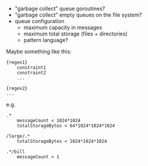 - "garbage collect" queue goroutines?
- "garbage collect" empty queues on the file system?
- queue configuration
    - maximum capacity in messages
    - maximum total storage (files + directories)
    - pattern language?

Maybe something like this:

    {regex1}
        constraint1
        constraint2
        ...

    {regex2}
    ...

e.g.

    .*
        messageCount < 1024*1024
        totalStorageBytes < 64*1024*1024*1024

    /large/.*
        totalStorageBytes < 1024*1024*1024
        
    .*/bill
        messageCount < 1

